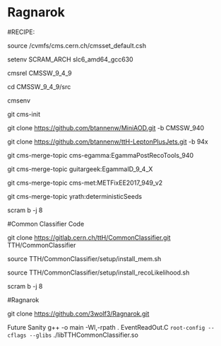 # Ragnarok

#RECIPE:

source /cvmfs/cms.cern.ch/cmsset_default.csh

setenv SCRAM_ARCH slc6_amd64_gcc630

cmsrel CMSSW_9_4_9

cd CMSSW_9_4_9/src

cmsenv

git cms-init

git clone https://github.com/btannenw/MiniAOD.git -b CMSSW_940

git clone https://github.com/btannenw/ttH-LeptonPlusJets.git -b 94x

git cms-merge-topic cms-egamma:EgammaPostRecoTools_940

git cms-merge-topic guitargeek:EgammaID_9_4_X

git cms-merge-topic cms-met:METFixEE2017_949_v2

git cms-merge-topic yrath:deterministicSeeds

scram b -j 8

#Common Classifier Code

git clone https://gitlab.cern.ch/ttH/CommonClassifier.git TTH/CommonClassifier

source TTH/CommonClassifier/setup/install_mem.sh

source TTH/CommonClassifier/setup/install_recoLikelihood.sh

scram b -j 8

#Ragnarok

git clone https://github.com/3wolf3/Ragnarok.git








Future Sanity
g++ -o main -Wl,-rpath . EventReadOut.C `root-config --cflags --glibs`  ./libTTHCommonClassifier.so
